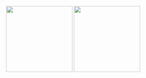 <div>
  <img height="180em" src="https://github-readme-stats.vercel.app/api?username=DevWill12&show_icons=true&layout=compact&theme=gruvbox"") /> 
  <img height="180em" src="https://github-readme-stats.vercel.app/api/top-langs/?username=DevWill12&layout=compact&theme=gruvbox" />
<div>

